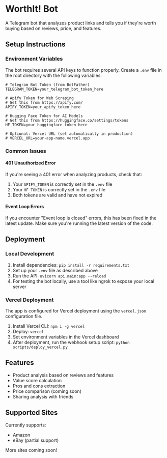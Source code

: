 # WorthIt! Bot

A Telegram bot that analyzes product links and tells you if they're worth buying based on reviews, price, and features.

## Setup Instructions

### Environment Variables

The bot requires several API keys to function properly. Create a `.env` file in the root directory with the following variables:

```
# Telegram Bot Token (from BotFather)
TELEGRAM_TOKEN=your_telegram_bot_token_here

# Apify Token for Web Scraping
# Get this from https://apify.com/
APIFY_TOKEN=your_apify_token_here

# Hugging Face Token for AI Models
# Get this from https://huggingface.co/settings/tokens
HF_TOKEN=your_huggingface_token_here

# Optional: Vercel URL (set automatically in production)
# VERCEL_URL=your-app-name.vercel.app
```

### Common Issues

#### 401 Unauthorized Error

If you're seeing a 401 error when analyzing products, check that:

1. Your `APIFY_TOKEN` is correctly set in the `.env` file
2. Your `HF_TOKEN` is correctly set in the `.env` file
3. Both tokens are valid and have not expired

#### Event Loop Errors

If you encounter "Event loop is closed" errors, this has been fixed in the latest update. Make sure you're running the latest version of the code.

## Deployment

### Local Development

1. Install dependencies: `pip install -r requirements.txt`
2. Set up your `.env` file as described above
3. Run the API: `uvicorn api.main:app --reload`
4. For testing the bot locally, use a tool like ngrok to expose your local server

### Vercel Deployment

The app is configured for Vercel deployment using the `vercel.json` configuration file.

1. Install Vercel CLI: `npm i -g vercel`
2. Deploy: `vercel`
3. Set environment variables in the Vercel dashboard
4. After deployment, run the webhook setup script: `python scripts/deploy_vercel.py`

## Features

- Product analysis based on reviews and features
- Value score calculation
- Pros and cons extraction
- Price comparison (coming soon)
- Sharing analysis with friends

## Supported Sites

Currently supports:
- Amazon
- eBay (partial support)

More sites coming soon!